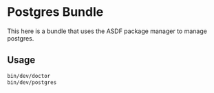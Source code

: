 Postgres Bundle
===============

This here is a bundle that uses the ASDF package manager to manage postgres.

## Usage

```bash
bin/dev/doctor
bin/dev/postgres
```
